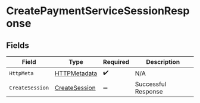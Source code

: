 # CreatePaymentServiceSessionResponse


## Fields

| Field                                                     | Type                                                      | Required                                                  | Description                                               |
| --------------------------------------------------------- | --------------------------------------------------------- | --------------------------------------------------------- | --------------------------------------------------------- |
| `HttpMeta`                                                | [HTTPMetadata](../../Models/Components/HTTPMetadata.md)   | :heavy_check_mark:                                        | N/A                                                       |
| `CreateSession`                                           | [CreateSession](../../Models/Components/CreateSession.md) | :heavy_minus_sign:                                        | Successful Response                                       |